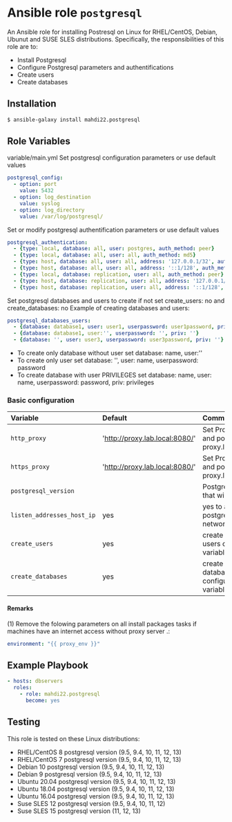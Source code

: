 # Ansible role `postgresql`


An Ansible role for installing Postresql on Linux for RHEL/CentOS, Debian, Ubunut and SUSE SLES distributions. Specifically, the responsibilities of this role are to:

- Install Postgresql
- Configure Postgresql parameters and authentifications
- Create users
- Create databases

## Installation
``` bash
$ ansible-galaxy install mahdi22.postgresql
```

## Role Variables
variable/main.yml
Set postgresql configuration parameters or use default values
```Yaml
postgresql_config:
  - option: port
    value: 5432
  - option: log_destination
    value: syslog
  - option: log_directory
    value: /var/log/postgresql/
```
Set or modify postgresql authentification parameters or use default values
```Yaml
postgresql_authentication:
  - {type: local, database: all, user: postgres, auth_method: peer}
  - {type: local, database: all, user: all, auth_method: md5}
  - {type: host, database: all, user: all, address: '127.0.0.1/32', auth_method: md5}
  - {type: host, database: all, user: all, address: '::1/128', auth_method: md5}
  - {type: local, database: replication, user: all, auth_method: peer}
  - {type: host, database: replication, user: all, address: '127.0.0.1/32', auth_method: md5}
  - {type: host, database: replication, user: all, address: '::1/128', auth_method: md5}
```
Set postgresql databases and users to create if not set create_users: no and create_databases: no
Example of creating databases and users:  
```Yaml
postgresql_databases_users:
  - {database: database1, user: user1, userpassword: user1password, priv: ALL}
  - {database: database1, user:'', userpassword: '', priv: ''}
  - {database: '', user: user3, userpassword: user3password, priv: ''}
```
- To create only database without user set database: name, user:''
- To create only user set database: '', user: name, userpassword: password
- To create database with user PRIVILEGES set database: name, user: name, userpassword: password, priv: privileges
### Basic configuration

| Variable                       | Default                       | Comments                                                     |
| :---                           | :---                          | :---                                                         |
| `http_proxy     `              | 'http://proxy.lab.local:8080/'| Set Proxy server and port replace proxy.lab.local:8080      |
| `https_proxy`                  | 'http://proxy.lab.local:8080/'| Set Proxy server and port replace proxy.lab.local:8080      |
| `postgresql_version`           |                               | Postgresql version that will be installed                   |
| `listen_addresses_host_ip`     | yes                           | yes to active postgresql listen on network IP interface     |
| `create_users`                 | yes                           | create postgresql users configured in variable files        |
| `create_databases`             | yes                           | create postgresql databases configured in variable files    |

#### Remarks

(1) Remove the folowing parameters on all install packages tasks if machines have an internet access without proxy server .:
```yaml
environment: "{{ proxy_env }}"
```

## Example Playbook

```Yaml
- hosts: dbservers
  roles:
    - role: mahdi22.postgresql
      become: yes
```

## Testing

This role is tested on these Linux distributions:

- RHEL/CentOS 8   postgresql version  (9.5, 9.4, 10, 11, 12, 13)
- RHEL/CentOS 7   postgresql version  (9.5, 9.4, 10, 11, 12, 13)
- Debian 10       postgresql version  (9.5, 9.4, 10, 11, 12, 13)
- Debian 9        postgresql version  (9.5, 9.4, 10, 11, 12, 13)
- Ubuntu 20.04    postgresql version  (9.5, 9.4, 10, 11, 12, 13)
- Ubuntu 18.04    postgresql version  (9.5, 9.4, 10, 11, 12, 13)
- Ubuntu 16.04    postgresql version  (9.5, 9.4, 10, 11, 12, 13)
- Suse SLES 12    postgresql version  (9.5, 9.4, 10, 11, 12)
- Suse SLES 15    postgresql version  (11, 12, 13)